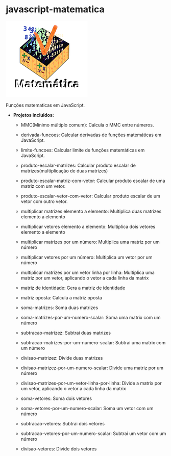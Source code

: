 # javascript-matematica
![Logo do Projeto](https://github.com/WilliamJardim/javascript-matematica/blob/main/imagens/logo256x256.png)

Funções matematicas em JavaScript.

- **Projetos incluidos:**
  -  MMC(Mínimo múltiplo comum): Calcula o MMC entre números.

  -  derivada-funcoes: Calcular derivadas de funções matemáticas em JavaScript.
  
  -  limite-funcoes: Calcular limite de funções matemáticas em JavaScript.
  
  -  produto-escalar-matrizes: Calcular produto escalar de matrizes(multiplicação de duas matrizes)

  -  produto-escalar-matriz-com-vetor: Calcular produto escalar de uma matriz com um vetor.

  -  produto-escalar-vetor-com-vetor: Calcular produto escalar de um vetor com outro vetor.

  -  multiplicar matrizes elemento a elemento: Multiplica duas matrizes elemento a elemento

  -  multiplicar vetores elemento a elemento: Multiplica dois vetores elemento a elemento

  -  multiplicar matrizes por um número: Multiplica uma matriz por um número

  -  multiplicar vetores por um número: Multiplica um vetor por um número

  -  multiplicar matrizes por um vetor linha por linha: Multiplica uma matriz por um vetor, aplicando o vetor a cada linha da matrix

  -  matriz de identidade: Gera a matriz de identidade

  -  matriz oposta: Calcula a matriz oposta

  -  soma-matrizes: Soma duas matrizes

  -  soma-matrizes-por-um-numero-scalar: Soma uma matrix com um número

  -  subtracao-matrizez: Subtrai duas matrizes

  -  subtracao-matrizes-por-um-numero-scalar: Subtrai uma matrix com um número

  -  divisao-matrizez: Divide duas matrizes

  -  divisao-matrizez-por-um-numero-scalar: Divide uma matriz por um número

  -  divisao-matrizes-por-um-vetor-linha-por-linha: Divide a matrix por um vetor, aplicando o vetor a cada linha da matrix

  -  soma-vetores: Soma dois vetores

  -  soma-vetores-por-um-numero-scalar: Soma um vetor com um número

  -  subtracao-vetores: Subtrai dois vetores

  -  subtracao-vetores-por-um-numero-scalar: Subtrai um vetor com um número

  -  divisao-vetores: Divide dois vetores